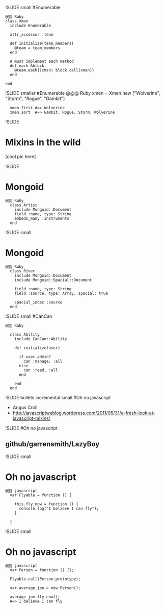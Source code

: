 !SLIDE small 
#Enumerable

    @@@ Ruby
    class Xmen
      include Enumerable

      attr_accessor :team

      def initialize(team_members)
        @team = team_members
      end
      
      # must implement each method 
      def each &block
        @team.each{|xman| block.call(xman)}
      end
     
    end

!SLIDE smaller
#Enumerable
    @@@ Ruby
      xmen = Xmen.new ["Wolverine", "Storm", "Rogue", "Gambit"]

      xmen.first #=> Wolverine
      xmen.sort  #=> Gambit, Rogue, Storm, Wolverine

!SLIDE
# Mixins in the wild
[cool pic here]

!SLIDE
# Mongoid

    @@@ Ruby
      class Artist
        include Mongoid::Document
        field :name, type: String
        embeds_many :instruments
      end

!SLIDE small
# Mongoid

    @@@ Ruby
      class River
        include Mongoid::Document
        include Mongoid::Spacial::Document

        field :name, type: String
        field :source, type: Array, spacial: true

        spacial_index :source
      end

!SLIDE small
#CanCan
    
    @@@ Ruby

      class Ability
        include CanCan::Ability

        def initialize(user)
          
          if user.admin?
            can :manage, :all
          else
            can :read, :all
          end
        
        end
      end

!SLIDE bullets incremental small
#Oh no javascript
* Angus Croll
* http://javascriptweblog.wordpress.com/2011/05/31/a-fresh-look-at-javascript-mixins/

!SLIDE 
#Oh no javascript
## github/garrensmith/LazyBoy
  
!SLIDE small
# Oh no javascript
    @@@ javascript
      var Flyable = function () {
       
        this.fly_now = function () {
          console.log("I believe I can fly");
        } 
        
      }

!SLIDE small
# Oh no javascript
    @@@ javascript
      var Person = function () {};

      Flyable.call(Person.prototype);

      var average_joe = new Person();

      average_joe.fly_now();
      #=> I believe I can fly
      

